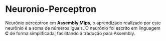 # Neuronio-Perceptron

Neurônio perceptron em **Assembly Mips**, o aprendizado realizado por este neurônio é a soma de números iguais. O neurônio foi escrito em linguagem **C** de forma simplificada, facilitando a tradução para Assembly.

